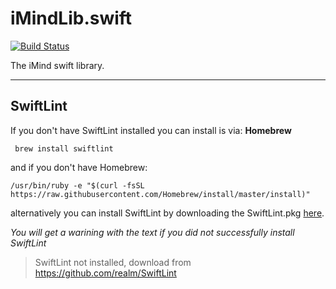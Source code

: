# iMindLib.swift

[![Build Status](https://travis-ci.org/imindeu/iMindLib.swift.svg?branch=master)](https://travis-ci.org/imindeu/iMindLib.swift)

The iMind swift library.

---
## SwiftLint
If you don't have SwiftLint installed you can install is via:
**Homebrew**
```
 brew install swiftlint
```
and if you don't have Homebrew:
```
/usr/bin/ruby -e "$(curl -fsSL https://raw.githubusercontent.com/Homebrew/install/master/install)"
```

alternatively you can install SwiftLint by downloading the SwiftLint.pkg [here](https://github.com/realm/SwiftLint/releases/latest).

*You will get a warining with the text if you did not successfully install SwiftLint*
> SwiftLint not installed, download from https://github.com/realm/SwiftLint
